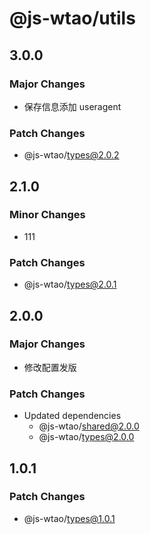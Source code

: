 # @js-wtao/utils

## 3.0.0

### Major Changes

- 保存信息添加 useragent

### Patch Changes

- @js-wtao/types@2.0.2

## 2.1.0

### Minor Changes

- 111

### Patch Changes

- @js-wtao/types@2.0.1

## 2.0.0

### Major Changes

- 修改配置发版

### Patch Changes

- Updated dependencies
  - @js-wtao/shared@2.0.0
  - @js-wtao/types@2.0.0

## 1.0.1

### Patch Changes

- @js-wtao/types@1.0.1
